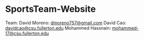 # SportsTeam-Website

Team:
David Moreno: dmoreno757@gmail.com
David Cao: davidcao@csu.fullerton.edu
Mohammed Hassnain: mohammed-17@csu.fullerton.edu
